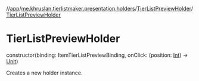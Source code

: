//[app](../../../index.md)/[me.khruslan.tierlistmaker.presentation.holders](../index.md)/[TierListPreviewHolder](index.md)/[TierListPreviewHolder](-tier-list-preview-holder.md)

# TierListPreviewHolder

constructor(binding: ItemTierListPreviewBinding, onClick: (position: [Int](https://kotlinlang.org/api/latest/jvm/stdlib/kotlin/-int/index.html)) -&gt; [Unit](https://kotlinlang.org/api/latest/jvm/stdlib/kotlin/-unit/index.html))

Creates a new holder instance.

